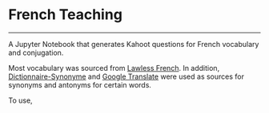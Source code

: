 # French Teaching

---

A Jupyter Notebook that generates Kahoot questions for French vocabulary and conjugation.

Most vocabulary was sourced from [Lawless French](lawlessfrench.com). 
In addition, [Dictionnaire-Synonyme](dictionanaire-synonyme.com) and
[Google Translate](translate.google.com) were used as sources for synonyms and antonyms for certain words. 

To use, 
